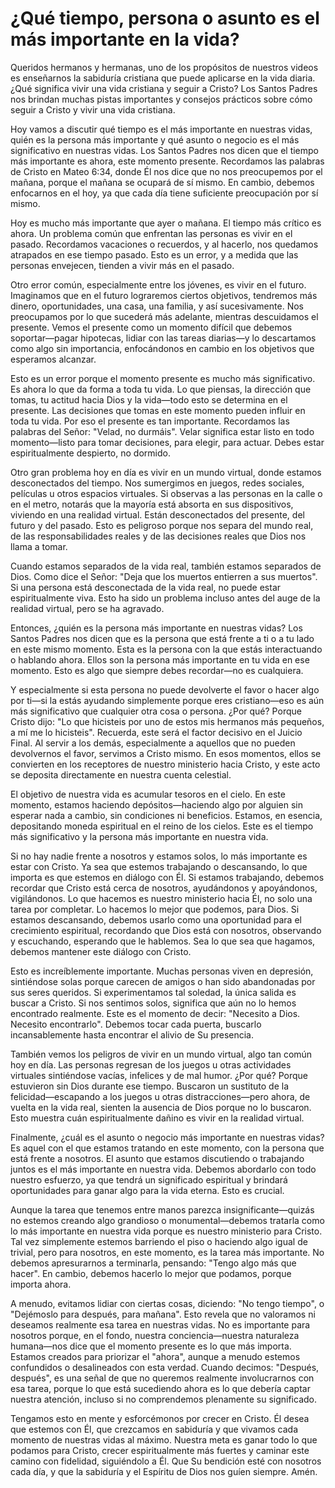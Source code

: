 # ¿Qué tiempo, persona o asunto es el más importante en la vida?  

Queridos hermanos y hermanas, uno de los propósitos de nuestros videos es enseñarnos la sabiduría cristiana que puede aplicarse en la vida diaria. ¿Qué significa vivir una vida cristiana y seguir a Cristo? Los Santos Padres nos brindan muchas pistas importantes y consejos prácticos sobre cómo seguir a Cristo y vivir una vida cristiana.  

Hoy vamos a discutir qué tiempo es el más importante en nuestras vidas, quién es la persona más importante y qué asunto o negocio es el más significativo en nuestras vidas. Los Santos Padres nos dicen que el tiempo más importante es ahora, este momento presente. Recordamos las palabras de Cristo en Mateo 6:34, donde Él nos dice que no nos preocupemos por el mañana, porque el mañana se ocupará de sí mismo. En cambio, debemos enfocarnos en el hoy, ya que cada día tiene suficiente preocupación por sí mismo.  

Hoy es mucho más importante que ayer o mañana. El tiempo más crítico es ahora. Un problema común que enfrentan las personas es vivir en el pasado. Recordamos vacaciones o recuerdos, y al hacerlo, nos quedamos atrapados en ese tiempo pasado. Esto es un error, y a medida que las personas envejecen, tienden a vivir más en el pasado.  

Otro error común, especialmente entre los jóvenes, es vivir en el futuro. Imaginamos que en el futuro lograremos ciertos objetivos, tendremos más dinero, oportunidades, una casa, una familia, y así sucesivamente. Nos preocupamos por lo que sucederá más adelante, mientras descuidamos el presente. Vemos el presente como un momento difícil que debemos soportar—pagar hipotecas, lidiar con las tareas diarias—y lo descartamos como algo sin importancia, enfocándonos en cambio en los objetivos que esperamos alcanzar.  

Esto es un error porque el momento presente es mucho más significativo. Es ahora lo que da forma a toda tu vida. Lo que piensas, la dirección que tomas, tu actitud hacia Dios y la vida—todo esto se determina en el presente. Las decisiones que tomas en este momento pueden influir en toda tu vida. Por eso el presente es tan importante. Recordamos las palabras del Señor: "Velad, no durmáis". Velar significa estar listo en todo momento—listo para tomar decisiones, para elegir, para actuar. Debes estar espiritualmente despierto, no dormido.  

Otro gran problema hoy en día es vivir en un mundo virtual, donde estamos desconectados del tiempo. Nos sumergimos en juegos, redes sociales, películas u otros espacios virtuales. Si observas a las personas en la calle o en el metro, notarás que la mayoría está absorta en sus dispositivos, viviendo en una realidad virtual. Están desconectados del presente, del futuro y del pasado. Esto es peligroso porque nos separa del mundo real, de las responsabilidades reales y de las decisiones reales que Dios nos llama a tomar.  

Cuando estamos separados de la vida real, también estamos separados de Dios. Como dice el Señor: "Deja que los muertos entierren a sus muertos". Si una persona está desconectada de la vida real, no puede estar espiritualmente viva. Esto ha sido un problema incluso antes del auge de la realidad virtual, pero se ha agravado.  

Entonces, ¿quién es la persona más importante en nuestras vidas? Los Santos Padres nos dicen que es la persona que está frente a ti o a tu lado en este mismo momento. Esta es la persona con la que estás interactuando o hablando ahora. Ellos son la persona más importante en tu vida en ese momento. Esto es algo que siempre debes recordar—no es cualquiera.  

Y especialmente si esta persona no puede devolverte el favor o hacer algo por ti—si la estás ayudando simplemente porque eres cristiano—eso es aún más significativo que cualquier otra cosa o persona. ¿Por qué? Porque Cristo dijo: "Lo que hicisteis por uno de estos mis hermanos más pequeños, a mí me lo hicisteis". Recuerda, este será el factor decisivo en el Juicio Final. Al servir a los demás, especialmente a aquellos que no pueden devolvernos el favor, servimos a Cristo mismo. En esos momentos, ellos se convierten en los receptores de nuestro ministerio hacia Cristo, y este acto se deposita directamente en nuestra cuenta celestial.  

El objetivo de nuestra vida es acumular tesoros en el cielo. En este momento, estamos haciendo depósitos—haciendo algo por alguien sin esperar nada a cambio, sin condiciones ni beneficios. Estamos, en esencia, depositando moneda espiritual en el reino de los cielos. Este es el tiempo más significativo y la persona más importante en nuestra vida.  

Si no hay nadie frente a nosotros y estamos solos, lo más importante es estar con Cristo. Ya sea que estemos trabajando o descansando, lo que importa es que estemos en diálogo con Él. Si estamos trabajando, debemos recordar que Cristo está cerca de nosotros, ayudándonos y apoyándonos, vigilándonos. Lo que hacemos es nuestro ministerio hacia Él, no solo una tarea por completar. Lo hacemos lo mejor que podemos, para Dios. Si estamos descansando, debemos usarlo como una oportunidad para el crecimiento espiritual, recordando que Dios está con nosotros, observando y escuchando, esperando que le hablemos. Sea lo que sea que hagamos, debemos mantener este diálogo con Cristo.  

Esto es increíblemente importante. Muchas personas viven en depresión, sintiéndose solas porque carecen de amigos o han sido abandonadas por sus seres queridos. Si experimentamos tal soledad, la única salida es buscar a Cristo. Si nos sentimos solos, significa que aún no lo hemos encontrado realmente. Este es el momento de decir: "Necesito a Dios. Necesito encontrarlo". Debemos tocar cada puerta, buscarlo incansablemente hasta encontrar el alivio de Su presencia.  

También vemos los peligros de vivir en un mundo virtual, algo tan común hoy en día. Las personas regresan de los juegos u otras actividades virtuales sintiéndose vacías, infelices y de mal humor. ¿Por qué? Porque estuvieron sin Dios durante ese tiempo. Buscaron un sustituto de la felicidad—escapando a los juegos u otras distracciones—pero ahora, de vuelta en la vida real, sienten la ausencia de Dios porque no lo buscaron. Esto muestra cuán espiritualmente dañino es vivir en la realidad virtual.  

Finalmente, ¿cuál es el asunto o negocio más importante en nuestras vidas? Es aquel con el que estamos tratando en este momento, con la persona que está frente a nosotros. El asunto que estamos discutiendo o trabajando juntos es el más importante en nuestra vida. Debemos abordarlo con todo nuestro esfuerzo, ya que tendrá un significado espiritual y brindará oportunidades para ganar algo para la vida eterna. Esto es crucial.

Aunque la tarea que tenemos entre manos parezca insignificante—quizás no estemos creando algo grandioso o monumental—debemos tratarla como lo más importante en nuestra vida porque es nuestro ministerio para Cristo. Tal vez simplemente estemos barriendo el piso o haciendo algo igual de trivial, pero para nosotros, en este momento, es la tarea más importante. No debemos apresurarnos a terminarla, pensando: "Tengo algo más que hacer". En cambio, debemos hacerlo lo mejor que podamos, porque importa ahora.  

A menudo, evitamos lidiar con ciertas cosas, diciendo: "No tengo tiempo", o "Dejémoslo para después, para mañana". Esto revela que no valoramos ni deseamos realmente esa tarea en nuestras vidas. No es importante para nosotros porque, en el fondo, nuestra conciencia—nuestra naturaleza humana—nos dice que el momento presente es lo que más importa. Estamos creados para priorizar el "ahora", aunque a menudo estemos confundidos o desalineados con esta verdad. Cuando decimos: "Después, después", es una señal de que no queremos realmente involucrarnos con esa tarea, porque lo que está sucediendo ahora es lo que debería captar nuestra atención, incluso si no comprendemos plenamente su significado.  

Tengamos esto en mente y esforcémonos por crecer en Cristo. Él desea que estemos con Él, que crezcamos en sabiduría y que vivamos cada momento de nuestras vidas al máximo. Nuestra meta es ganar todo lo que podamos para Cristo, crecer espiritualmente más fuertes y caminar este camino con fidelidad, siguiéndolo a Él. Que Su bendición esté con nosotros cada día, y que la sabiduría y el Espíritu de Dios nos guíen siempre. Amén.

